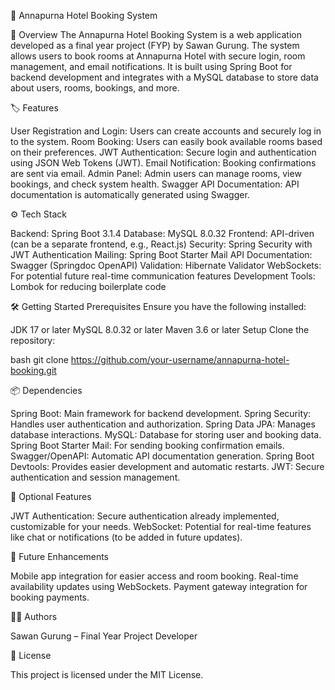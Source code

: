 🌟 Annapurna Hotel Booking System

📄 Overview
The Annapurna Hotel Booking System is a web application developed as a final year project (FYP) by Sawan Gurung. The system allows users to book rooms at Annapurna Hotel with secure login, room management, and email notifications.
It is built using Spring Boot for backend development and integrates with a MySQL database to store data about users, rooms, bookings, and more.

🏷️ Features

User Registration and Login: Users can create accounts and securely log in to the system.
Room Booking: Users can easily book available rooms based on their preferences.
JWT Authentication: Secure login and authentication using JSON Web Tokens (JWT).
Email Notification: Booking confirmations are sent via email.
Admin Panel: Admin users can manage rooms, view bookings, and check system health.
Swagger API Documentation: API documentation is automatically generated using Swagger.

⚙️ Tech Stack

Backend: Spring Boot 3.1.4
Database: MySQL 8.0.32
Frontend: API-driven (can be a separate frontend, e.g., React.js)
Security: Spring Security with JWT Authentication
Mailing: Spring Boot Starter Mail
API Documentation: Swagger (Springdoc OpenAPI)
Validation: Hibernate Validator
WebSockets: For potential future real-time communication features
Development Tools: Lombok for reducing boilerplate code

🛠️ Getting Started
Prerequisites
Ensure you have the following installed:

JDK 17 or later
MySQL 8.0.32 or later
Maven 3.6 or later
Setup
Clone the repository:

bash
git clone https://github.com/your-username/annapurna-hotel-booking.git

📦 Dependencies

Spring Boot: Main framework for backend development.
Spring Security: Handles user authentication and authorization.
Spring Data JPA: Manages database interactions.
MySQL: Database for storing user and booking data.
Spring Boot Starter Mail: For sending booking confirmation emails.
Swagger/OpenAPI: Automatic API documentation generation.
Spring Boot Devtools: Provides easier development and automatic restarts.
JWT: Secure authentication and session management.

🔧 Optional Features

JWT Authentication: Secure authentication already implemented, customizable for your needs.
WebSocket: Potential for real-time features like chat or notifications (to be added in future updates).

🚀 Future Enhancements

Mobile app integration for easier access and room booking.
Real-time availability updates using WebSockets.
Payment gateway integration for booking payments.

👨‍💻 Authors

Sawan Gurung – Final Year Project Developer

📜 License

This project is licensed under the MIT License.

